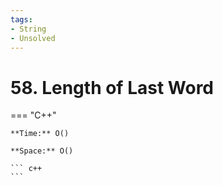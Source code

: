 ```yaml
---
tags:
- String
- Unsolved
---
```



# 58. Length of Last Word

=== "C++"

    **Time:** O()

    **Space:** O()

    ``` c++
    ```